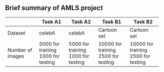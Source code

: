 ## Brief summary of AMLS project
|          | Task A1    | Task A2     | Task B1     |  Task B2     |
|------------| ----------- | -----------| ----------- | -----------|
| Dataset    |   celebA    |   celebA   |   Cartoon set   |   Cartoon set    |
| Number of images | 5000 for training <br/> 1000 for testing  | 5000 for training <br/> 1000 for testing  | 10000 for training <br/> 2500 for testing  |   10000 for training <br/> 2500 for testing  |
